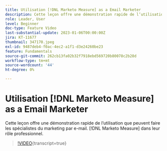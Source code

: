 ```yaml
---
title: Utilisation [!DNL Marketo Measure] as a Email Marketer
description: Cette leçon offre une démonstration rapide de l’utilisation que peuvent faire les spécialistes du marketing par e-mail. [!DNL Marketo Measure] dans leur rôle professionnel.
role: Leader, User
level: Beginner
doc-type: Feature Video
last-substantial-update: 2023-01-06T00:00:00Z
jira: KT-11677
thumbnail: 347170.jpeg
exl-id: 9487deb4-f0ac-4ec2-a1f1-d3e24260be23
feature: Fundamentals
source-git-commit: 262cb13fa02b32f7918ebd569720b80078c2b28d
workflow-type: tm+mt
source-wordcount: '44'
ht-degree: 0%

---
```


# Utilisation [!DNL Marketo Measure] as a Email Marketer

Cette leçon offre une démonstration rapide de l’utilisation que peuvent faire les spécialistes du marketing par e-mail. [!DNL Marketo Measure] dans leur rôle professionnel.

>[!VIDEO](https://video.tv.adobe.com/v/347170/?learn=on){transcript=true}
